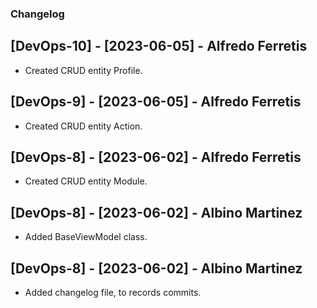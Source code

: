 ﻿### Changelog

## [DevOps-10] - [2023-06-05] - Alfredo Ferretis
* Created CRUD entity Profile.

## [DevOps-9] - [2023-06-05] - Alfredo Ferretis
* Created CRUD entity Action.

## [DevOps-8] - [2023-06-02] - Alfredo Ferretis
* Created CRUD entity Module.

## [DevOps-8] - [2023-06-02] - Albino Martinez
* Added BaseViewModel class.

## [DevOps-8] - [2023-06-02] - Albino Martinez
* Added changelog file, to records commits.
